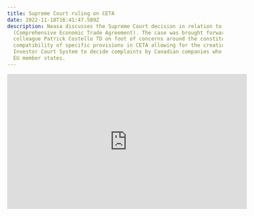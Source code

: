 ```yaml
---
title: Supreme Court ruling on CETA
date: 2022-11-18T16:41:47.589Z
description: Neasa discusses the Supreme Court decision in relation to CETA
  (Comprehensive Economic Trade Agreement). The case was brought forward by
  colleague Patrick Costello TD on foot of concerns around the constitutional
  compatibility of specific provisions in CETA allowing for the creation of the
  Investor Court System to decide complaints by Canadian companies who invest in
  EU member states.
---
```

<iframe width="560" height="315" src="https://www.youtube.com/embed/mNf6Ijnei4Q" title="YouTube video player" frameborder="0" allow="accelerometer; autoplay; clipboard-write; encrypted-media; gyroscope; picture-in-picture" allowfullscreen></iframe>